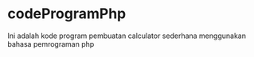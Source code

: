 # codeProgramPhp
Ini adalah kode program pembuatan calculator sederhana menggunakan bahasa pemrograman php
